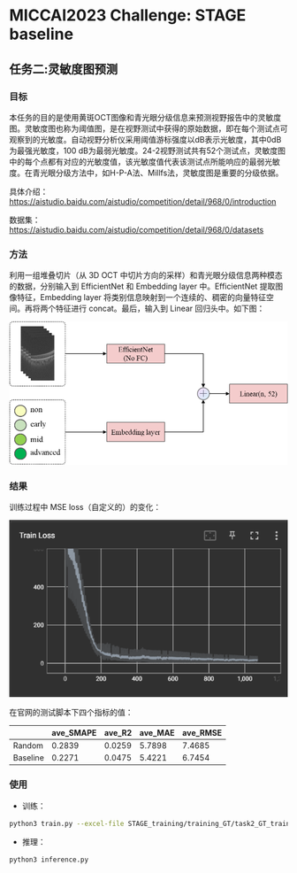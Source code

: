 # MICCAI2023 Challenge: STAGE baseline

## 任务二:灵敏度图预测

### 目标

本任务的目的是使用黄斑OCT图像和青光眼分级信息来预测视野报告中的灵敏度图。灵敏度图也称为阈值图，是在视野测试中获得的原始数据，即在每个测试点可观察到的光敏度。自动视野分析仪采用阈值游标强度以dB表示光敏度，其中0dB为最强光敏度，100 dB为最弱光敏度。24-2视野测试共有52个测试点，灵敏度图中的每个点都有对应的光敏度值，该光敏度值代表该测试点所能响应的最弱光敏度。在青光眼分级方法中，如H-P-A法、Millfs法，灵敏度图是重要的分级依据。

具体介绍：https://aistudio.baidu.com/aistudio/competition/detail/968/0/introduction

数据集：https://aistudio.baidu.com/aistudio/competition/detail/968/0/datasets

### 方法

利用一组堆叠切片（从 3D OCT 中切片方向的采样）和青光眼分级信息两种模态的数据，分别输入到 EfficientNet 和 Embedding layer 中。EfficientNet 提取图像特征，Embedding layer 将类别信息映射到一个连续的、稠密的向量特征空间。再将两个特征进行 concat。最后，输入到 Linear 回归头中。如下图：

![avatar](imgs/image-20230718105757297.png)


### 结果

训练过程中 MSE loss（自定义的）的变化：

![avatar](imgs/image-20230716153605144.png)


在官网的测试脚本下四个指标的值：

|          | ave_SMAPE | ave_R2 | ave_MAE | ave_RMSE |
| -------- | --------- | ------ | ------- | -------- |
| Random   | 0.2839    | 0.0259 | 5.7898  | 7.4685   |
| Baseline | 0.2271    | 0.0475 | 5.4221  | 6.7454   |



### 使用

- 训练：

```bash
python3 train.py --excel-file STAGE_training/training_GT/task2_GT_training.xlsx --sheet-name 0 --root-dir STAGE_training/training_images --learning-rate 0.0005 --num-epochs 80 --batch-size 4
```

- 推理：

```bash
python3 inference.py 
```